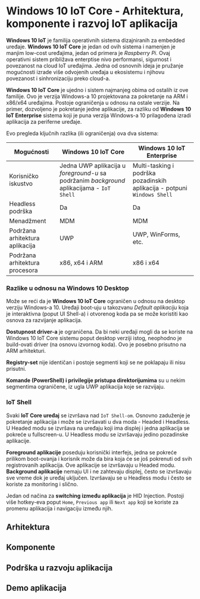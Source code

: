 # Windows 10 IoT Core - Arhitektura, komponente i razvoj IoT aplikacija

**Windows 10 IoT** je familija operativnih sistema dizajniranih za embedded uređaje. **Windows 10 IoT Core** je jedan od ovih sistema i namenjen je manjim low-cost uređajima, jedan od primera je *Raspberry Pi*. Ovaj operativni sistem približava enterptise nivo performansi, sigurnost i povezanost na cloud IoT uređajima. Jedna od osnovnih ideja je pružanje mogućnosti izrade više odvojenih uređaja u ekosistemu i njihovu povezanost i sinhronizaciju preko cloud-a.

**Windows 10 IoT Core** je ujedno i sistem najmanjeg obima od ostalih iz ove familije. Ovo je verzija Windows-a 10 projektovana za pokretanje na ARM i x86/x64 uređajima. Postoje ograničenja u odnosu na ostale verzije. Na primer, dozvoljeno je pokretanje jedne aplikacije, za razliku od **Windows 10 IoT Enterprise** sistema koji je puna verzija Windows-a 10 prilagođena izradi aplikacija za  periferne uređaje.

Evo pregleda ključnih razlika (ili ograničenja) ova dva sistema:

Mogućnosti | Windows 10 IoT Core | Windows 10 IoT Enterprise
--- | --- | ---
Korisničko iskustvo | Jedna UWP aplikacija u *foreground-u* sa podržanim *background* aplikacijama - `IoT Shell` | Multi-tasking i podrška pozadinskih aplikacija - potpuni `Windows Shell`
Headless podrška | Da | Da
Menadžment | MDM | MDM
Podržana arhitektura aplikacija | UWP | UWP, WinForms, etc.
Podržana arhitektura procesora | x86, x64 i ARM | x86 i x64

### Razlike u odnosu na Windows 10 Desktop

Može se reći da je **Windows 10 IoT Core** ograničen u odnosu na desktop verziju Windows-a 10. Uređaji boot-uju u takozvanu *Default aplikaciju* koja je interaktivna (poput UI Shell-a) i otvorenog koda pa se može koristiti kao osnova za razvijanje aplikacija.

**Dostupnost driver-a** je ograničena. Da bi neki uređaji mogli da se koriste na Windows 10 IoT Core sistemu poput desktop verziji istog, neophodno je build-ovati driver (na osnovu izvornog koda). Ovo je posebno prisutno na ARM arhitekturi.

**Registry-set** nije identičan i postoje segmenti koji se ne poklapaju ili nisu prisutni.

**Komande (PowerShell) i privilegije pristupa direktorijumima** su u nekim segmentima ograničene, iz ugla UWP aplikacija koje se razvijaju.

### IoT Shell

Svaki **IoT Core uređaj** se izvršava nad `IoT Shell-om`. Osnovno zaduženje je pokretanje aplikacija i može se izvršavati u dva moda - Headed i Headless. U Headed modu se izvršava na uređaju koji ima displej i jedna aplikacija se pokreće u fullscreen-u. U Headless modu se izvršavaju jedino pozadinske aplikacije.

**Foreground aplikacije** poseduju korisnički interfejs, jedna se pokreće prilikom boot-ovanja i korisnik može da bira koja će se još pokrenuti od svih registrovanih aplikacija. Ove aplikacije se izvršavaju u Headed modu. **Background aplikacije** nemaju UI i ne zahtevaju displej, često se izvršavaju sve vreme dok je uređaj uključen. Izvršavaju se u Headless modu i često se koriste za monitoring i slično.

Jedan od načina za **switching između aplikacija** je HID Injection. Postoji više hotkey-eva poput `Home`, `Previous app` ili `Next app`  koji se koriste za promenu aplikacija i navigaciju između njih.

## Arhitektura

## Komponente

## Podrška u razvoju aplikacija

## Demo aplikacija
